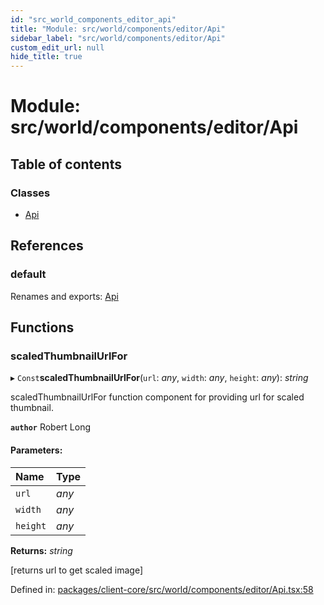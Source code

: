 ```yaml
---
id: "src_world_components_editor_api"
title: "Module: src/world/components/editor/Api"
sidebar_label: "src/world/components/editor/Api"
custom_edit_url: null
hide_title: true
---
```


# Module: src/world/components/editor/Api

## Table of contents

### Classes

- [Api](../classes/src_world_components_editor_api.api.md)

## References

### default

Renames and exports: [Api](../classes/src_world_components_editor_api.api.md)

## Functions

### scaledThumbnailUrlFor

▸ `Const`**scaledThumbnailUrlFor**(`url`: *any*, `width`: *any*, `height`: *any*): *string*

scaledThumbnailUrlFor function component for providing url for scaled thumbnail.

**`author`** Robert Long

#### Parameters:

Name | Type |
:------ | :------ |
`url` | *any* |
`width` | *any* |
`height` | *any* |

**Returns:** *string*

[returns url to get scaled image]

Defined in: [packages/client-core/src/world/components/editor/Api.tsx:58](https://github.com/xr3ngine/xr3ngine/blob/77d12cea0/packages/client-core/src/world/components/editor/Api.tsx#L58)
